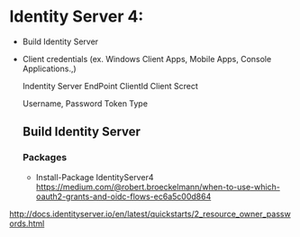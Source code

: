 # Identity Server 4:

* Build Identity Server 
* Client credentials (ex. Windows Client Apps, Mobile Apps, Console Applications.,)

  Indentity Server EndPoint
  ClientId
  Client Screct
  
  Username,
  Password
  Token Type
  
  ## Build Identity Server
  
  ### Packages
  * Install-Package IdentityServer4
https://medium.com/@robert.broeckelmann/when-to-use-which-oauth2-grants-and-oidc-flows-ec6a5c00d864

http://docs.identityserver.io/en/latest/quickstarts/2_resource_owner_passwords.html
 
 
